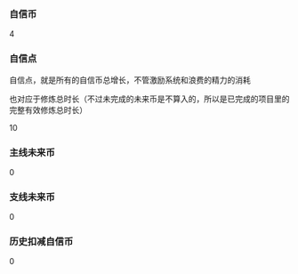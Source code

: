 ### 自信币
4

### 自信点
自信点，就是所有的自信币总增长，不管激励系统和浪费的精力的消耗

也对应于修炼总时长（不过未完成的未来币是不算入的，所以是已完成的项目里的完整有效修炼总时长）

10

### 主线未来币
0

### 支线未来币
0

### 历史扣减自信币
0
